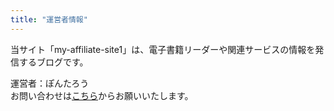 ```yaml
---
title: "運営者情報"
---
```


当サイト「my-affiliate-site1」は、電子書籍リーダーや関連サービスの情報を発信するブログです。  

運営者：ぽんたろう  
お問い合わせは[こちら](/contact/)からお願いいたします。
